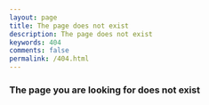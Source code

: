 ```yaml
---
layout: page
title: The page does not exist
description: The page does not exist
keywords: 404
comments: false
permalink: /404.html
---
```


### The page you are looking for does not exist


